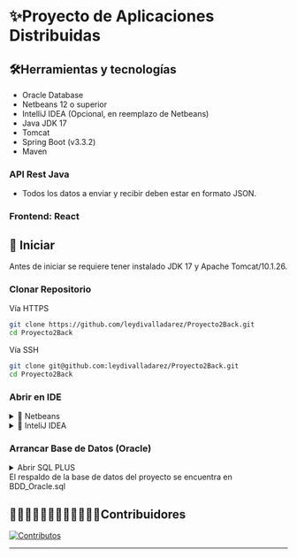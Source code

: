# ✨Proyecto de Aplicaciones Distribuidas
## 🛠️Herramientas y tecnologías
- Oracle Database
- Netbeans 12 o superior
- IntelliJ IDEA (Opcional, en reemplazo de Netbeans)
- Java JDK 17
- Tomcat
- Spring Boot (v3.3.2)
- Maven

### API Rest Java
- Todos los datos a enviar y recibir deben estar en formato JSON.

### Frontend: React

## 🏁 Iniciar
Antes de iniciar se requiere tener instalado JDK 17 y Apache Tomcat/10.1.26.

### Clonar Repositorio
Vía HTTPS
```bash
git clone https://github.com/leydivalladarez/Proyecto2Back.git
cd Proyecto2Back
```
Vía SSH
```bash
git clone git@github.com:leydivalladarez/Proyecto2Back.git
cd Proyecto2Back
```
### Abrir en IDE
<details>
<summary>🚀 Netbeans </summary>
a
</details>
<details>
<summary>🚀 InteliJ IDEA </summary>
b
</details>



### Arrancar Base de Datos (Oracle)
<details>

<summary>Abrir SQL PLUS</summary>

```bash
Introduzca el nombre de usuario: /as sysdba
```
Debería conectarse a la base de datos
```bash
Conectado a:
Oracle Database 21c Express Edition Release 21.0.0.0.0 - Production
Version 21.3.0.0.0
```
```bash
SQL>
```
```sql
ALTER SESSION SET "_ORACLE_SCRIPT"= TRUE;
```
En la siguiente línea debe reemplazar "MI_USUARIO" y "password"
 por su nombre de usuario y contraseña respectivamente.
```sql
CREATE USER MI_USUARIO IDENTIFIED BY "password"
DEFAULT TABLESPACE "USERS"
TEMPORARY TABLESPACE "TEMP";
```
```sql
ALTER USER MI_USUARIO QUOTA UNLIMITED ON USERS;
```
```sql
GRANT CREATE SESSION TO MI_USUARIO;
```

```sql
GRANT "RESOURCE" TO MI_USUARIO;
```
```sql
ALTER USER MI_USUARIO DEFAULT ROLE "RESOURCE";
```

Con todo lo anterior la pantalla completa deberia verse así:
```bash
SQL*Plus: Release 21.0.0.0.0 - Production on Vie Ago 9 15:26:58 2024
Version 21.3.0.0.0

Copyright (c) 1982, 2021, Oracle.  All rights reserved.

Introduzca el nombre de usuario: /as sysdba

Conectado a:
Oracle Database 21c Express Edition Release 21.0.0.0.0 - Production
Version 21.3.0.0.0

SQL> ALTER SESSION SET "_ORACLE_SCRIPT"= TRUE;

Sesi¾n modificada.

SQL> CREATE USER MI_USUARIO IDENTIFIED BY "123456"
  2  DEFAULT TABLESPACE "USERS"
  3  TEMPORARY TABLESPACE "TEMP";

Usuario creado.

SQL> ALTER USER MI_USUARIO QUOTA UNLIMITED ON USERS;

Usuario modificado.

SQL> GRANT CREATE SESSION TO MI_USUARIO;

Concesi¾n terminada correctamente.

SQL> GRANT "RESOURCE" TO MI_USUARIO;

Concesi¾n terminada correctamente.

SQL> ALTER USER MI_USUARIO DEFAULT ROLE "RESOURCE";

Usuario modificado.

SQL>
```

Si tiene un gestor de base de datos como Oracle SQL Developer, proceder a conectar usando el usuario y contraseña anteriormente usadas.

Fuente: [Curso Completo 2023: Base de Datos Oracle Database (Youtube)](https://youtu.be/zJqYB-xbLWU?si=mA4K5eamI0Ec5LNl)
</details>
El respaldo de la base de datos del proyecto se encuentra en BDD_Oracle.sql

## 👩🏽‍💻👩🏻‍💻👨🏻‍💻👨🏻‍💻Contribuidores
<a href="https://github.com/leydivalladarez/Proyecto2Back/graphs/contributors">
  <img src="https://contrib.rocks/image?repo=leydivalladarez/Proyecto2Back" alt="Contributos" />
</a>

---